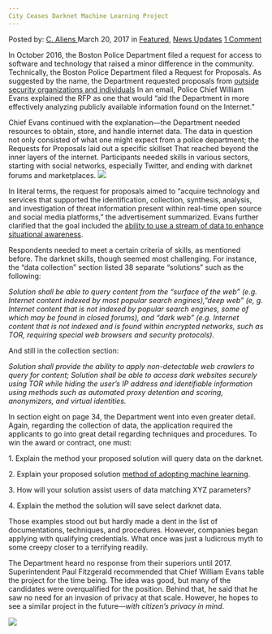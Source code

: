 ```yaml
---
City Ceases Darknet Machine Learning Project
---
```

<article class="post-listing post-18696 post type-post status-publish format-standard has-post-thumbnail hentry category-deepdot-news category-news-updates tag-ceases tag-city tag-darknet tag-learning tag-machine tag-project">
    <div class="post-inner">
    <p class="post-meta">
    <span>Posted by: <a href="https://www.deepdotweb.com/author/caliens/" title="">C. Aliens </a></span>
    <span>March 20, 2017</span>
    <span>in <a href="https://www.deepdotweb.com/category/deepdot-news/" rel="category tag">Featured</a>, <a href="https://www.deepdotweb.com/category/news-updates/" rel="category tag">News Updates</a></span>
    <span><a href="https://www.deepdotweb.com/2017/03/20/city-ceases-darknet-machine-learning-project/#comments">1 Comment</a></span>
    </p>
    <div class="clear"></div>
    <div class="entry">
    <p>In October 2016, the Boston Police Department filed a request for access to software and technology that raised a minor difference in the community. Technically, the Boston Police Department filed a Request for Proposals. As suggested by the name, the Department requested proposals from <a href="http://bpdnews.com/news/2017/1/13/commissioner-evans-announces-next-steps-on-acquisition-of-social-media-technology">outside security organizations and individuals</a> In an email, Police Chief William Evans explained the RFP as one that would &#8220;aid the Department in more effectively analyzing publicly available information found on the Internet.&#8221;</p>
    <p>Chief Evans continued with the explanation—the Department needed resources to obtain, store, and handle internet data. The data in question not only consisted of what one might expect from a police department; the Requests for Proposals laid out a specific skillset That reached beyond the inner layers of the internet. Participants needed skills in various sectors, starting with social networks, especially Twitter, and ending with darknet forums and marketplaces. <img class="wp-image-18700 aligncenter" src="https://www.deepdotweb.com/wp-content/uploads/2017/03/word-image-47.png" srcset="https://www.deepdotweb.com/wp-content/uploads/2017/03/word-image-47.png 816w, https://www.deepdotweb.com/wp-content/uploads/2017/03/word-image-47-300x140.png 300w" sizes="(max-width: 816px) 100vw, 816px" /></p>
    <p>In literal terms, the request for proposals aimed to &#8220;acquire technology and services that supported the identification, collection, synthesis, analysis, and investigation of threat information present within real-time open source and social media platforms,&#8221; the advertisement summarized. Evans further clarified that the goal included the <a href="https://www.deepdotweb.com/2016/10/17/cia-can-predict-future-events-five-days-advance/#comments">ability to use a stream of data to enhance situational awareness</a>.</p>
    <p>Respondents needed to meet a certain criteria of skills, as mentioned before. The darknet skills, though seemed most challenging. For instance, the &#8220;data collection&#8221; section listed 38 separate &#8220;solutions&#8221; such as the following:</p>
    <p><em>Solution shall be able to query content from the &#8220;surface of the web&#8221; (e.g. Internet content indexed by most popular search engines),&#8221;deep web&#8221; (e, g. Internet content that is not indexed by popular search engines, some of which may be found in closed forums), and “dark web&#8221; (e.g. Internet content that is not indexed and is found within encrypted networks, such as TOR, requiring special web browsers and security protocols). </em></p>
    <p>And still in the collection section:</p>
    <p><em>Solution shall provide the ability to apply non-detectable web crawlers to query for content; Solution shall be able to access dark websites securely using TOR while hiding the user&#8217;s IP address and identifiable information using methods such as automated proxy detention and scoring, anonymizers, and virtual identities. </em></p>
    <p>In section eight on page 34, the Department went into even greater detail. Again, regarding the collection of data, the application required the applicants to go into great detail regarding techniques and procedures. To win the award or contract, one must:</p>
    <p>1. Explain the method your proposed solution will query data on the darknet.</p>
    <p>2. Explain your proposed solution <a href="https://www.deepdotweb.com/?s=Machine+Learning">method of adopting machine learning</a>.</p>
    <p>3. How will your solution assist users of data matching XYZ parameters?</p>
    <p>4. Explain the method the solution will save select darknet data.</p>
    <p>Those examples stood out but hardly made a dent in the list of documentations, techniques, and procedures. However, companies began applying with qualifying credentials. What once was just a ludicrous myth to some creepy closer to a terrifying readily.</p>
    <p>The Department heard no response from their superiors until 2017. Superintendent Paul Fitzgerald recommended that Chief William Evans table the project for the time being. The idea was good, but many of the candidates were overqualified for the position. Behind that, he said that he saw no need for an invasion of privacy at that scale. However, he hopes to see a similar project in the future—<em>with citizen&#8217;s privacy in mind</em>.</p>
    <p><img class="wp-image-18701 aligncenter" src="https://www.deepdotweb.com/wp-content/uploads/2017/03/word-image-10.jpeg" srcset="https://www.deepdotweb.com/wp-content/uploads/2017/03/word-image-10.jpeg 899w, https://www.deepdotweb.com/wp-content/uploads/2017/03/word-image-10-300x150.jpeg 300w, https://www.deepdotweb.com/wp-content/uploads/2017/03/word-image-10-660x330.jpeg 660w" sizes="(max-width: 899px) 100vw, 899px" /></p>
    </div>
    <span style="display:none"><a href="https://www.deepdotweb.com/tag/ceases/" rel="tag">ceases</a> <a href="https://www.deepdotweb.com/tag/city/" rel="tag">city</a> <a href="https://www.deepdotweb.com/tag/darknet/" rel="tag">darknet</a> <a href="https://www.deepdotweb.com/tag/learning/" rel="tag">learning</a> <a href="https://www.deepdotweb.com/tag/machine/" rel="tag">machine</a> <a href="https://www.deepdotweb.com/tag/project/" rel="tag">project</a></span> <span style="display:none" class="updated">2017-03-20</span>
    <div style="display:none" class="vcard author" itemprop="author" itemscope itemtype="http://schema.org/Person"><strong class="fn" itemprop="name"><a href="https://www.deepdotweb.com/author/caliens/" title="Posts by C. Aliens" rel="author">C. Aliens</a></strong></div>
    </div>
</article>

